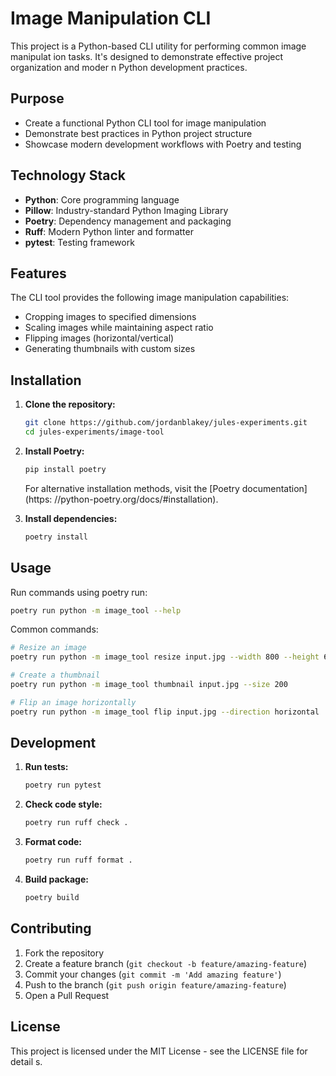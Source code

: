 # Image Manipulation CLI

This project is a Python-based CLI utility for performing common image manipulat
ion tasks. It's designed to demonstrate effective project organization and moder
n Python development practices.

## Purpose

- Create a functional Python CLI tool for image manipulation
- Demonstrate best practices in Python project structure
- Showcase modern development workflows with Poetry and testing

## Technology Stack

- **Python**: Core programming language
- **Pillow**: Industry-standard Python Imaging Library
- **Poetry**: Dependency management and packaging
- **Ruff**: Modern Python linter and formatter
- **pytest**: Testing framework

## Features

The CLI tool provides the following image manipulation capabilities:

- Cropping images to specified dimensions
- Scaling images while maintaining aspect ratio
- Flipping images (horizontal/vertical)
- Generating thumbnails with custom sizes

## Installation

1. **Clone the repository:**

   ```bash
   git clone https://github.com/jordanblakey/jules-experiments.git
   cd jules-experiments/image-tool
   ```

2. **Install Poetry:**

   ```bash
   pip install poetry
   ```

   For alternative installation methods, visit the [Poetry documentation](https:
//python-poetry.org/docs/#installation).

3. **Install dependencies:**
   ```bash
   poetry install
   ```

## Usage

Run commands using poetry run:

```bash
poetry run python -m image_tool --help
```

Common commands:

```bash
# Resize an image
poetry run python -m image_tool resize input.jpg --width 800 --height 600

# Create a thumbnail
poetry run python -m image_tool thumbnail input.jpg --size 200

# Flip an image horizontally
poetry run python -m image_tool flip input.jpg --direction horizontal
```

## Development

1. **Run tests:**

   ```bash
   poetry run pytest
   ```

2. **Check code style:**

   ```bash
   poetry run ruff check .
   ```

3. **Format code:**

   ```bash
   poetry run ruff format .
   ```

4. **Build package:**
   ```bash
   poetry build
   ```

## Contributing

1. Fork the repository
2. Create a feature branch (`git checkout -b feature/amazing-feature`)
3. Commit your changes (`git commit -m 'Add amazing feature'`)
4. Push to the branch (`git push origin feature/amazing-feature`)
5. Open a Pull Request

## License

This project is licensed under the MIT License - see the LICENSE file for detail
s.
